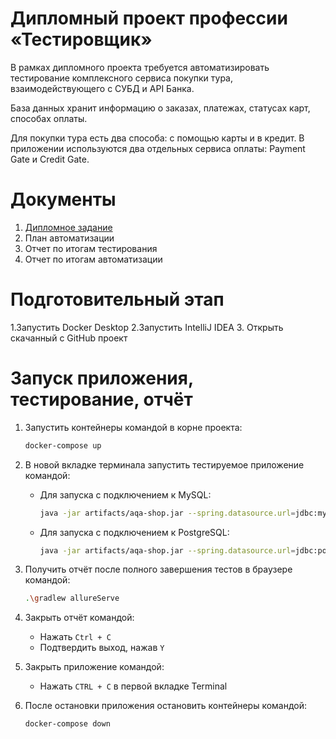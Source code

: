 # **Дипломный проект профессии «Тестировщик»**
В рамках дипломного проекта требуется автоматизировать тестирование комплексного сервиса покупки тура, взаимодействующего с СУБД и API Банка.

База данных хранит информацию о заказах, платежах, статусах карт, способах оплаты.

Для покупки тура есть два способа: с помощью карты и в кредит. В приложении используются два отдельных сервиса оплаты: Payment Gate и Credit Gate.

# Документы
1.  [Дипломное задание](https://github.com/netology-code/qa-diploma)
2. План автоматизации
3. Отчет по итогам тестирования
4. Отчет по итогам автоматизации
# Подготовительный этап
1.Запустить Docker Desktop
2.Запустить IntelliJ IDEA
3. Открыть скачанный с GitHub проект 
# Запуск приложения, тестирование, отчёт
1. Запустить контейнеры командой в корне проекта:
   ```bash
   docker-compose up
   ```

2. В новой вкладке терминала запустить тестируемое приложение командой:

   - Для запуска с подключением к MySQL:
     ```bash
     java -jar artifacts/aqa-shop.jar --spring.datasource.url=jdbc:mysql://localhost:3306/app
     ```

   - Для запуска с подключением к PostgreSQL:
     ```bash
     java -jar artifacts/aqa-shop.jar --spring.datasource.url=jdbc:postgresql://localhost:5432/app
     ```
7. Получить отчёт после полного завершения тестов в браузере командой:
   ```bash
   .\gradlew allureServe
   ```

8. Закрыть отчёт командой:
   - Нажать `Ctrl + C`
   - Подтвердить выход, нажав `Y`

9. Закрыть приложение командой:
   - Нажать `CTRL + C` в первой вкладке Terminal

10. После остановки приложения остановить контейнеры командой:
    ```bash
    docker-compose down
    ```
